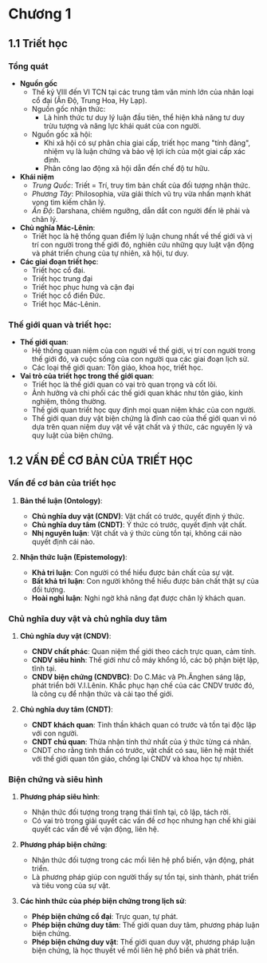
# Chương 1

## 1.1 Triết học
### Tổng quát
- **Nguồn gốc**
	- Thế kỷ VIII đến VI TCN tại các trung tâm văn minh lớn của nhân loại cổ đại (Ấn Độ, Trung Hoa, Hy Lạp).
	- Nguồn gốc nhận thức:
		- Là hình thức tư duy lý luận đầu tiên, thể hiện khả năng tư duy trừu tượng và năng lực khái quát của con người.
	- Nguồn gốc xã hội: 
		- Khi xã hội có sự phân chia giai cấp, triết học mang "tính đảng", nhiệm vụ là luận chứng và bảo vệ lợi ích của một giai cấp xác định.
		- Phân công lao động xã hội dẫn đến chế độ tư hữu.
- **Khái niệm**
	- *Trung Quốc*: Triết = Trí, truy tìm bản chất của đối tượng nhận thức.
	- *Phương Tây*: Philosophia, vừa giải thích vũ trụ vừa nhấn mạnh khát vọng tìm kiếm chân lý.
	- *Ấn Độ*: Darshana, chiêm ngưỡng, dẫn dắt con người đến lẽ phải và chân lý.
- **Chủ nghĩa Mác-Lênin**:
    - Triết học là hệ thống quan điểm lý luận chung nhất về thế giới và vị trí con người trong thế giới đó, nghiên cứu những quy luật vận động và phát triển chung của tự nhiên, xã hội, tư duy.
- **Các giai đoạn triết học**:
    - Triết học cổ đại.
    - Triết học trung đại
    - Triết học phục hưng và cận đại
    - Triết học cổ điển Đức.
    - Triết học Mác-Lênin.
### Thế giới quan và triết học:

- **Thế giới quan**:
    - Hệ thống quan niệm của con người về thế giới, vị trí con người trong thế giới đó, và cuộc sống của con người qua các giai đoạn lịch sử.
    - Các loại thế giới quan: Tôn giáo, khoa học, triết học.
- **Vai trò của triết học trong thế giới quan**:
    - Triết học là thế giới quan có vai trò quan trọng và cốt lõi.
    - Ảnh hưởng và chi phối các thế giới quan khác như tôn giáo, kinh nghiệm, thông thường.
    - Thế giới quan triết học quy định mọi quan niệm khác của con người.
    - Thế giới quan duy vật biện chứng là đỉnh cao của thế giới quan vì nó dựa trên quan niệm duy vật về vật chất và ý thức, các nguyên lý và quy luật của biện chứng.

## 1.2 VẤN ĐỀ CƠ BẢN CỦA TRIẾT HỌC

### Vấn đề cơ bản của triết học

1. **Bản thể luận (Ontology)**:
    
    - **Chủ nghĩa duy vật (CNDV)**: Vật chất có trước, quyết định ý thức.
    - **Chủ nghĩa duy tâm (CNDT)**: Ý thức có trước, quyết định vật chất.
    - **Nhị nguyên luận**: Vật chất và ý thức cùng tồn tại, không cái nào quyết định cái nào.
2. **Nhận thức luận (Epistemology)**:
    
    - **Khả tri luận**: Con người có thể hiểu được bản chất của sự vật.
    - **Bất khả tri luận**: Con người không thể hiểu được bản chất thật sự của đối tượng.
    - **Hoài nghi luận**: Nghi ngờ khả năng đạt được chân lý khách quan.

### Chủ nghĩa duy vật và chủ nghĩa duy tâm

1. **Chủ nghĩa duy vật (CNDV)**:
    
    - **CNDV chất phác**: Quan niệm thế giới theo cách trực quan, cảm tính.
    - **CNDV siêu hình**: Thế giới như cỗ máy khổng lồ, các bộ phận biệt lập, tĩnh tại.
    - **CNDV biện chứng (CNDVBC)**: Do C.Mác và Ph.Ănghen sáng lập, phát triển bởi V.I.Lênin. Khắc phục hạn chế của các CNDV trước đó, là công cụ để nhận thức và cải tạo thế giới.
2. **Chủ nghĩa duy tâm (CNDT)**:
    
    - **CNDT khách quan**: Tinh thần khách quan có trước và tồn tại độc lập với con người.
    - **CNDT chủ quan**: Thừa nhận tính thứ nhất của ý thức từng cá nhân.
    - CNDT cho rằng tinh thần có trước, vật chất có sau, liên hệ mật thiết với thế giới quan tôn giáo, chống lại CNDV và khoa học tự nhiên.

### Biện chứng và siêu hình

1. **Phương pháp siêu hình**:
    
    - Nhận thức đối tượng trong trạng thái tĩnh tại, cô lập, tách rời.
    - Có vai trò trong giải quyết các vấn đề cơ học nhưng hạn chế khi giải quyết các vấn đề về vận động, liên hệ.
2. **Phương pháp biện chứng**:
    
    - Nhận thức đối tượng trong các mối liên hệ phổ biến, vận động, phát triển.
    - Là phương pháp giúp con người thấy sự tồn tại, sinh thành, phát triển và tiêu vong của sự vật.
3. **Các hình thức của phép biện chứng trong lịch sử**:
    
    - **Phép biện chứng cổ đại**: Trực quan, tự phát.
    - **Phép biện chứng duy tâm**: Thế giới quan duy tâm, phương pháp luận biện chứng.
    - **Phép biện chứng duy vật**: Thế giới quan duy vật, phương pháp luận biện chứng, là học thuyết về mối liên hệ phổ biến và phát triển.